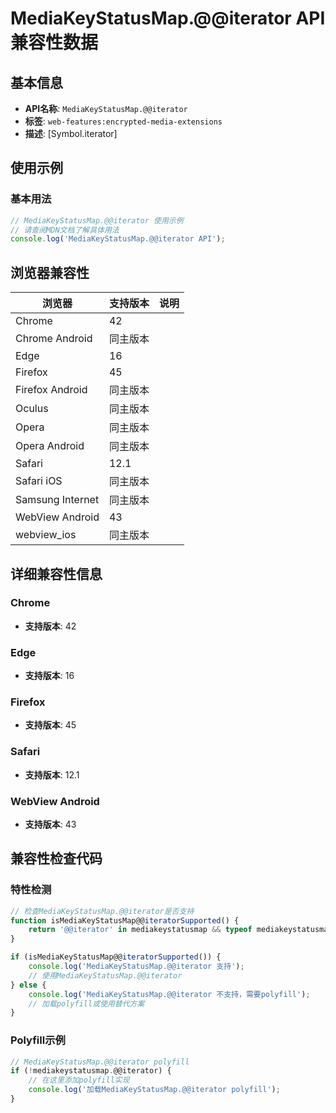 # MediaKeyStatusMap.@@iterator API 兼容性数据

## 基本信息

- **API名称**: `MediaKeyStatusMap.@@iterator`
- **标签**: `web-features:encrypted-media-extensions`
- **描述**: [Symbol.iterator]

## 使用示例

### 基本用法

```javascript
// MediaKeyStatusMap.@@iterator 使用示例
// 请查阅MDN文档了解具体用法
console.log('MediaKeyStatusMap.@@iterator API');
```

## 浏览器兼容性

| 浏览器 | 支持版本 | 说明 |
|--------|----------|------|
| Chrome | 42 |  |
| Chrome Android | 同主版本 |  |
| Edge | 16 |  |
| Firefox | 45 |  |
| Firefox Android | 同主版本 |  |
| Oculus | 同主版本 |  |
| Opera | 同主版本 |  |
| Opera Android | 同主版本 |  |
| Safari | 12.1 |  |
| Safari iOS | 同主版本 |  |
| Samsung Internet | 同主版本 |  |
| WebView Android | 43 |  |
| webview_ios | 同主版本 |  |

## 详细兼容性信息

### Chrome

- **支持版本**: 42

### Edge

- **支持版本**: 16

### Firefox

- **支持版本**: 45

### Safari

- **支持版本**: 12.1

### WebView Android

- **支持版本**: 43

## 兼容性检查代码

### 特性检测

```javascript
// 检查MediaKeyStatusMap.@@iterator是否支持
function isMediaKeyStatusMap@@iteratorSupported() {
    return '@@iterator' in mediakeystatusmap && typeof mediakeystatusmap.@@iterator === 'function';
}

if (isMediaKeyStatusMap@@iteratorSupported()) {
    console.log('MediaKeyStatusMap.@@iterator 支持');
    // 使用MediaKeyStatusMap.@@iterator
} else {
    console.log('MediaKeyStatusMap.@@iterator 不支持，需要polyfill');
    // 加载polyfill或使用替代方案
}
```

### Polyfill示例

```javascript
// MediaKeyStatusMap.@@iterator polyfill
if (!mediakeystatusmap.@@iterator) {
    // 在这里添加polyfill实现
    console.log('加载MediaKeyStatusMap.@@iterator polyfill');
}
```

